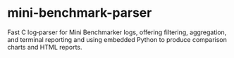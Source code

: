 # mini-benchmark-parser
Fast C log‑parser for Mini Benchmarker logs, offering filtering, aggregation, and terminal reporting and using embedded Python to produce comparison charts and HTML reports.
